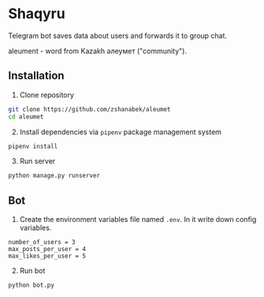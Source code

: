 # Shaqyru

Telegram bot saves data about users and forwards it to group chat.

aleument - word from Kazakh әлеумет ("community").

## Installation

1. Clone repository

```bash
git clone https://github.com/zshanabek/aleumet
cd aleumet
```

2. Install dependencies via `pipenv` package management system

```bash
pipenv install
```

3. Run server

```bash
python manage.py runserver
```

## Bot
1. Create the environment variables file named `.env`. In it write down config variables.

```text
number_of_users = 3
max_posts_per_user = 4
max_likes_per_user = 5
```

2. Run bot

```bash
python bot.py
```
